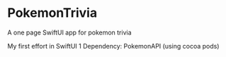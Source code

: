 # PokemonTrivia
A one page SwiftUI app for pokemon trivia

My first effort in SwiftUI
1 Dependency: PokemonAPI (using cocoa pods)
